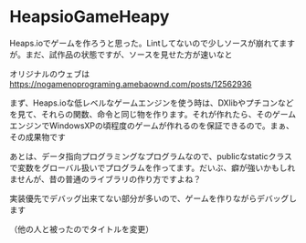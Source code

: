 # HeapsioGameHeapy

Heaps.ioでゲームを作ろうと思った。Lintしてないので少しソースが崩れてますが。まだ、試作品の状態ですが、ソースを見せた方が速いなと

オリジナルのウェブは<br>
https://nogamenoprograming.amebaownd.com/posts/12562936


まず、Heaps.ioな低レベルなゲームエンジンを使う時は、DXlibやプチコンなどを見て、それらの関数、命令と同じ物を作ります。それが作れたら、そのゲームエンジンでWindowsXPの頃程度のゲームが作れるのを保証できるので。まぁ、その成果物です

あとは、データ指向プログラミングなプログラムなので、publicなstaticクラスで変数をグローバル扱いでプログラムを作ってます。だいぶ、癖が強いかもしれませんが、昔の普通のライブラリの作り方ですよね？

実装優先でデバッグ出来てない部分が多いので、ゲームを作りながらデバッグします

（他の人と被ったのでタイトルを変更）

